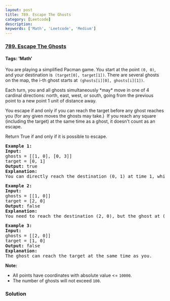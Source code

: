```yaml
---
layout: post
title: 789. Escape The Ghosts
category: [Leetcode]
description: 
keywords: ['Math', 'Leetcode', 'Medium']
---
```

### [789. Escape The Ghosts](https://leetcode.com/problems/escape-the-ghosts)

#### Tags: 'Math'

<div class="content__u3I1 question-content__JfgR"><div><p>You are playing a simplified Pacman game. You start at the point <code>(0, 0)</code>, and your destination is<code> (target[0], target[1])</code>. There are several ghosts on the map, the i-th ghost starts at<code> (ghosts[i][0], ghosts[i][1])</code>.</p>
<p>Each turn, you and all ghosts simultaneously *may* move in one of 4 cardinal directions: north, east, west, or south, going from the previous point to a new point 1 unit of distance away.</p>
<p>You escape if and only if you can reach the target before any ghost reaches you (for any given moves the ghosts may take.)  If you reach any square (including the target) at the same time as a ghost, it doesn't count as an escape.</p>
<p>Return True if and only if it is possible to escape.</p>
<pre><strong>Example 1:</strong>
<strong>Input:</strong> 
ghosts = [[1, 0], [0, 3]]
target = [0, 1]
<strong>Output:</strong> true
<strong>Explanation:</strong> 
You can directly reach the destination (0, 1) at time 1, while the ghosts located at (1, 0) or (0, 3) have no way to catch up with you.
</pre>
<pre><strong>Example 2:</strong>
<strong>Input:</strong> 
ghosts = [[1, 0]]
target = [2, 0]
<strong>Output:</strong> false
<strong>Explanation:</strong> 
You need to reach the destination (2, 0), but the ghost at (1, 0) lies between you and the destination.
</pre>
<pre><strong>Example 3:</strong>
<strong>Input:</strong> 
ghosts = [[2, 0]]
target = [1, 0]
<strong>Output:</strong> false
<strong>Explanation:</strong> 
The ghost can reach the target at the same time as you.
</pre>
<p><strong>Note:</strong></p>
<ul>
<li>All points have coordinates with absolute value &lt;= <code>10000</code>.</li>
<li>The number of ghosts will not exceed <code>100</code>.</li>
</ul>
</div></div>

### Solution

